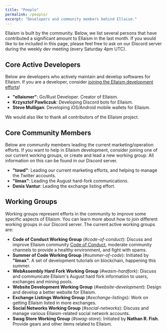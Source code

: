 ```yaml
---
title: "People"
permalink: /people/
excerpt: "Developers and community members behind Ellaism."
---
```


Ellaism is built by the community. Below, we list several persons that have contributed a significant amount to Ellaism in the last month. If you would like to be included in this page, please feel free to ask on our Discord server during the weekly dev meeting (every Saturday 4pm UTC).

## Core Active Developers

Below are developers who actively maintain and develop softwares for Ellaism. If you are a developer, consider [joining the Ellaism development efforts](https://github.com/ellaism/meta/blob/master/github.md)!

* **"ellaismer"**: Go/Rust Developer. Creator of Ellaism.
* **Krzysztof Pawliczuk**: Developing Discord bots for Ellaism.
* **Steve Mulligan**: Developing iOS/Android mobile wallets for Ellaism.

We would also like to thank all contributors of the Ellaism project.

## Core Community Members

Below are community members leading the current marketing/operation efforts. If you want to help in Ellaism development, consider joining one of our current working groups, or create and lead a new working group. All information on this can be found in our Discord server.

* **"towd"**: Leading our current marketing efforts, and helping to manage the Twitter accounts.
* **"limax"**: Leading the August hard-fork communications.
* **Denis Vantur**: Leading the exchange listing effort.

## Working Groups

Working groups represent efforts in the community to improve some specific aspects of Ellaism. You can learn more about how to join different working groups in our Discord server. The current active working groups are:

* **Code of Conduct Working Group** (*#code-of-conduct*): Discuss and improve Ellaism community [Code of Conduct](https://github.com/ellaism/meta/blob/master/conduct.md), moderate community channels to provide a healthy environment, and fight with spams.
* **Summer of Code Working Group** (*#summer-of-code*): Initiated by **"limax"**. A set of development tutorials on blockchain, happening this summer.
* **WebAssembly Hard Fork Working Group** (*#wasm-hardfork*): Discuss and communicate Ellaism's August hard fork information to users, exchanges and mining pools.
* **Website Development Working Group** (*#website-development*): Design and develop a better website for Ellaism.
* **Exchange Listings Working Group** (*#exchange-listings*): Work on getting Ellaism listed in more exchanges.
* **Social Networks Working Group** (*#social-networks*): Discuss and manage various Ellaism-related social network accounts.
* **Swag Store Working Group** (*#swag-store*): Initiated by **Nathan R. Fish**. Provide gears and other items related to Ellaism.
